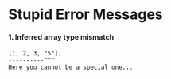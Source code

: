 # Stupid Error Messages

#### 1. Inferred array type mismatch

```
[1, 2, 3, "5"];
----------^^^
Here you cannot be a special one...
```
